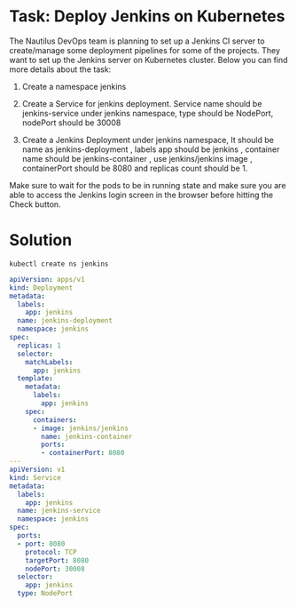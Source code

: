 # Task: Deploy Jenkins on Kubernetes

The Nautilus DevOps team is planning to set up a Jenkins CI server to create/manage some deployment pipelines for some of the projects. They want to set up the Jenkins server on Kubernetes cluster. Below you can find more details about the task:



1) Create a namespace jenkins

2) Create a Service for jenkins deployment. Service name should be jenkins-service under jenkins namespace, type should be NodePort, nodePort should be 30008

3) Create a Jenkins Deployment under jenkins namespace, It should be name as jenkins-deployment , labels app should be jenkins , container name should be jenkins-container , use jenkins/jenkins image , containerPort should be 8080 and replicas count should be 1.

Make sure to wait for the pods to be in running state and make sure you are able to access the Jenkins login screen in the browser before hitting the Check button.

# Solution

    kubectl create ns jenkins
    
```yaml
apiVersion: apps/v1
kind: Deployment
metadata:
  labels:
    app: jenkins
  name: jenkins-deployment
  namespace: jenkins
spec:
  replicas: 1
  selector:
    matchLabels:
      app: jenkins
  template:
    metadata:
      labels:
        app: jenkins
    spec:
      containers:
      - image: jenkins/jenkins
        name: jenkins-container
        ports:
        - containerPort: 8080
---
apiVersion: v1
kind: Service
metadata:
  labels:
    app: jenkins
  name: jenkins-service
  namespace: jenkins
spec:
  ports:
  - port: 8080
    protocol: TCP
    targetPort: 8080
    nodePort: 30008
  selector:
    app: jenkins
  type: NodePort
```
